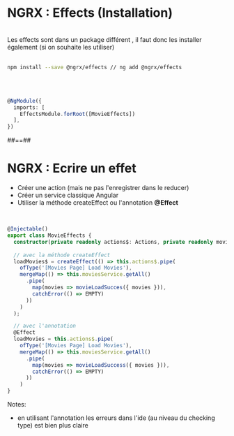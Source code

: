 <!-- .slide: class="with-code inconsolata" -->
# NGRX : Effects (Installation)
<br>
Les effects sont dans un package différent , il faut donc les installer également (si on souhaite les utiliser)
<br><br>

```sh
npm install --save @ngrx/effects // ng add @ngrx/effects
```
<!-- .element: class="big-code" -->
<br><br>

```typescript
@NgModule({
  imports: [
    EffectsModule.forRoot([MovieEffects])
  ],
})
```
<!--.element: class="big-code" -->

##==##

<!-- .slide: class="with-code inconsolata" -->
# NGRX : Ecrire un effet

- Créer une action (mais ne pas l'enregistrer dans le reducer)
- Créer un service classique Angular
- Utiliser la méthode createEffect ou l'annotation __@Effect__
<br>

```typescript
@Injectable()
export class MovieEffects {
  constructor(private readonly actions$: Actions, private readonly moviesService: MoviesService) {}
 
  // avec la méthode createEffect 
  loadMovies$ = createEffect(() => this.actions$.pipe(
    ofType('[Movies Page] Load Movies'),
    mergeMap(() => this.moviesService.getAll()
      .pipe(
        map(movies => movieLoadSucces({ movies })),
        catchError(() => EMPTY)
      ))
    )
  );

  // avec l'annotation
  @Effect
  loadMovies = this.actions$.pipe(
    ofType('[Movies Page] Load Movies'),
    mergeMap(() => this.moviesService.getAll()
      .pipe(
        map(movies => movieLoadSuccess({ movies })),
        catchError(() => EMPTY)
      ))
    )
}
```
<!-- .element: class="medium-code" -->
Notes:
- en utilisant l'annotation les erreurs dans l'ide (au niveau du checking type) est bien plus claire
